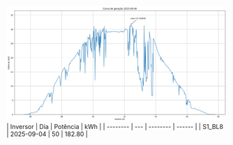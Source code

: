 ![My Image](04_09_2025-S1_BL8.png)
| Inversor | Dia | Potência | kWh    |
| -------- | --- | -------- | ------ |
| S1_BL8       | 2025-09-04  | 50       | 182.80 |